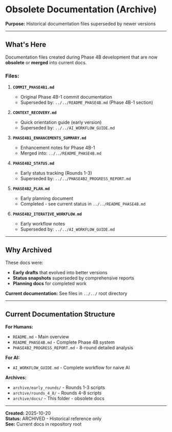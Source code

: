 # Obsolete Documentation (Archive)

**Purpose:** Historical documentation files superseded by newer versions

---

## What's Here

Documentation files created during Phase 4B development that are now **obsolete** or **merged** into current docs.

### Files:

1. **`COMMIT_PHASE4B1.md`**
   - Original Phase 4B-1 commit documentation
   - Superseded by: `../../README_PHASE4B.md` (Phase 4B-1 section)

2. **`CONTEXT_RECOVERY.md`**
   - Quick orientation guide (early version)
   - Superseded by: `../../AI_WORKFLOW_GUIDE.md`

3. **`PHASE4B1_ENHANCEMENTS_SUMMARY.md`**
   - Enhancement notes for Phase 4B-1
   - Merged into: `../../README_PHASE4B.md`

4. **`PHASE4B2_STATUS.md`**
   - Early status tracking (Rounds 1-3)
   - Superseded by: `../../PHASE4B2_PROGRESS_REPORT.md`

5. **`PHASE4B2_PLAN.md`**
   - Early planning document
   - Completed - see current status in `../../README_PHASE4B.md`

6. **`PHASE4B2_ITERATIVE_WORKFLOW.md`**
   - Early workflow notes
   - Superseded by: `../../AI_WORKFLOW_GUIDE.md`

---

## Why Archived

These docs were:
- **Early drafts** that evolved into better versions
- **Status snapshots** superseded by comprehensive reports
- **Planning docs** for completed work

**Current documentation:** See files in `../../` root directory

---

## Current Documentation Structure

**For Humans:**
- `README.md` - Main overview
- `README_PHASE4B.md` - Complete Phase 4B system
- `PHASE4B2_PROGRESS_REPORT.md` - 8-round detailed analysis

**For AI:**
- `AI_WORKFLOW_GUIDE.md` - Complete workflow for naive AI

**Archives:**
- `archive/early_rounds/` - Rounds 1-3 scripts
- `archive/rounds_4_8/` - Rounds 4-8 scripts
- `archive/docs/` - This folder - obsolete docs

---

**Created:** 2025-10-20  
**Status:** ARCHIVED - Historical reference only  
**See:** Current docs in repository root
